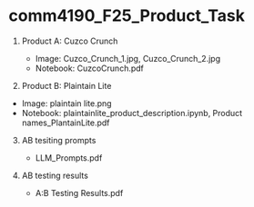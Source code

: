 # comm4190_F25_Product_Task

1. Product A: Cuzco Crunch
   - Image: Cuzco_Crunch_1.jpg, Cuzco_Crunch_2.jpg
   - Notebook: CuzcoCrunch.pdf
  
2. Product B: Plaintain Lite
  - Image: plaintain lite.png
  - Notebook: plaintainlite_product_description.ipynb, Product names_PlantainLite.pdf

3. AB tesiting prompts
   - LLM_Prompts.pdf
  
4. AB testing results
   - A:B Testing Results.pdf
